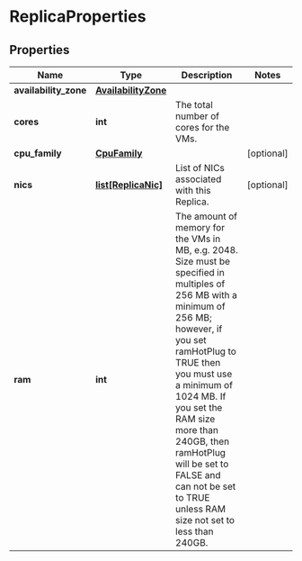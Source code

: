 # ReplicaProperties

## Properties
| Name | Type | Description | Notes |
| ------------ | ------------- | ------------- | ------------- |
| **availability_zone** | [**AvailabilityZone**](AvailabilityZone.md) |  |  |
| **cores** | **int** | The total number of cores for the VMs. |  |
| **cpu_family** | [**CpuFamily**](CpuFamily.md) |  | [optional]  |
| **nics** | [**list[ReplicaNic]**](ReplicaNic.md) | List of NICs associated with this Replica. | [optional]  |
| **ram** | **int** | The amount of memory for the VMs in MB, e.g. 2048. Size must be specified in multiples of 256 MB with a minimum of 256 MB; however, if you set ramHotPlug to TRUE then you must use a minimum of 1024 MB. If you set the RAM size more than 240GB, then ramHotPlug will be set to FALSE and can not be set to TRUE unless RAM size not set to less than 240GB. |  |


